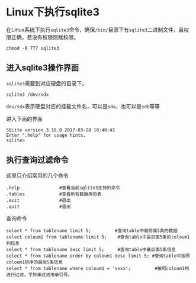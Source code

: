 # Linux下执行sqlite3

在Linux系统下执行`sqlite3`命令，确保`/bin/`目录下有`sqlite3`二进制文件，且权限正确，若没有权限则赋权限。

    chmod -R 777 sqlite3

## 进入sqlite3操作界面

`sqlite3`需要到对应硬盘的目录下。

    sqlite3 /dev/sdx

`dev/sdx`表示硬盘对应的挂载文件名，可以是`sda`，也可以是`sdb`等等

进入下面的界面

    SQLite version 3.18.0 2017-03-28 18:48:43
    Enter ".help" for usage hints.
    sqlite>

## 执行查询过滤命令

这里只介绍常用的几个命令

    .help               #查看当前sqlite3支持的命令
    .tables             #查看所有数据库的表
    .exit               #退出
    .quit               #退出

查询命令

    select * from tablename limit 5;         #查询table中最前面5条的数据
    select coloum1 from tablename limit 5;    #查询table中最前面5条的coloum1列信息
    select * from tablename desc limit 5;     #查询table中最后面5条信息
    select * from tablename order by coloum1 desc limit 5; #查询table中按照coloum1排序的最后5条信息
    select * from tablename where coloum1 = 'xxxx';         #按照coloum1列进行过滤，字符串过滤用单引号。

